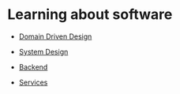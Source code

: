 # Learning about software

- [Domain Driven Design](./domain-driven-design/README.md)

- [System Design](./system-design/README.md)

- [Backend](./backend/README.md)

- [Services](./services/README.md)
